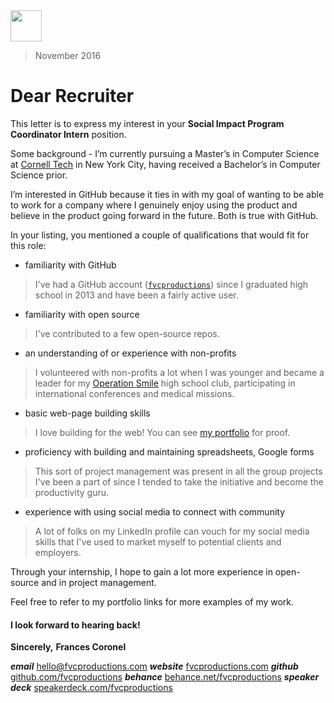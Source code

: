 <img src="https://cdn4.iconfinder.com/data/icons/iconsimple-logotypes/512/github-512.png" width="50">

> November 2016

# Dear Recruiter

This letter is to express my interest in your **Social Impact Program Coordinator Intern** position.

Some background - I’m currently pursuing a Master’s in Computer Science at [Cornell Tech](http://tech.cornell.edu) in New York City, having received a Bachelor’s in Computer Science prior.

I’m interested in GitHub because it ties in with my goal of wanting to be able to work for a company where I genuinely enjoy using the product and believe in the product going forward in the future. Both is true with GitHub.

In your listing, you mentioned a couple of qualifications that would fit for this role:

- familiarity with GitHub

> I've had a GitHub account ([`fvcproductions`](http://github.com/fvcproductions)) since I graduated high school in 2013 and have been a fairly active user.

- familiarity with open source

> I've contributed to a few open-source repos.

- an understanding of or experience with non-profits

> I volunteered with non-profits a lot when I was younger and became a leader for my [Operation Smile](http://operationsmile.com) high school club, participating in international conferences and medical missions.

- basic web-page building skills

> I love building for the web! You can see [my portfolio](http://fvcproductions.com/portfolio) for proof.

- proficiency with building and maintaining spreadsheets, Google forms

> This sort of project management was present in all the group projects I've been a part of since I tended to take the initiative and become the productivity guru.

- experience with using social media to connect with community

> A lot of folks on my LinkedIn profile can vouch for my social media skills that I've used to market myself to potential clients and employers.

Through your internship, I hope to gain a lot more experience in open-source and in project management.

Feel free to refer to my portfolio links for more examples of my work.

#### I look forward to hearing back!

**Sincerely,**
**Frances Coronel**

***email*** [hello@fvcproductions.com](mailto:hello@fvcproductions.com)
***website*** [fvcproductions.com](http://fvcproductions.com)
***github*** [github.com/fvcproductions](http://github.com/fvcproductions)
***behance*** [behance.net/fvcproductions](http://behance.net/fvcproductions)
***speaker deck*** [speakerdeck.com/fvcproductions](http://speakerdeck.com/fvcproductions)